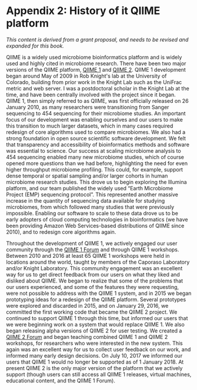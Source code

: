 # Appendix 2: History of it QIIME platform

_This content is derived from a grant proposal, and needs to be revised and expanded for this book._

QIIME is a widely used microbiome bioinformatics platform and is widely used and highly cited in microbiome research. There have been two major versions of the QIIME platform, [QIIME 1](http://www.qiime.org) and [QIIME 2](https://qiime2.org). QIIME 1 development began around May of 2009 in Rob Knight's lab at the University of Colorado, building from prior work in the Knight Lab such as the UniFrac metric and web server. I was a postdoctoral scholar in the Knight Lab at the time, and have been centrally involved with the project since it began. QIIME 1, then simply referred to as QIIME, was first officially released on 26 January 2010, as many researchers were transitioning from Sanger sequencing to 454 sequencing for their microbiome studies. An important focus of our development was enabling ourselves and our users to make this transition to much larger datasets, which in many cases required redesign of core algorithms used to compare microbiomes. We also had a strong foundation in open source scientific software development. We felt that transparency and accessibility of bioinformatics methods and software was essential to science. Our success at scaling microbiome analysis to 454 sequencing enabled many new microbiome studies, which of course opened more questions than we had before, highlighting the need for even higher throughput microbiome profiling. This could, for example, support dense temporal or spatial sampling and/or larger cohorts in human microbiome research studies. This drove us to begin exploring the Illumina platform, and our team published the widely used “Earth Microbiome Project (EMP) sequencing protocol”. This represented another massive increase in the quantity of sequencing data available for studying microbiomes, from which followed many studies that were previously impossible. Enabling our software to scale to these data drove us to be early adopters of cloud computing technologies in bioinformatics (we have been providing Amazon Web Services-based distributions of QIIME since 2010), and to redesign core algorithms again. 

Throughout the development of QIIME 1, we actively engaged our user community through the [QIIME 1 Forum](http://forum.qiime.org) and through QIIME 1 workshops. Between 2010 and 2016 at least 65 QIIME 1 workshops were held in locations around the world, taught by members of the Caporaso Laboratory and/or Knight Laboratory. This community engagement was an excellent way for us to get direct feedback from our users on what they liked and disliked about QIIME. We began to realize that some of the problems that our users experienced, and some of the features they were requesting, were not possible to address with the QIIME 1 system, and in 2015 we began prototyping ideas for a redesign of the QIIME platform. Several prototypes were explored and discarded in 2015, and on January 29, 2016, we committed the first working code that became the QIIME 2 project. We continued to support QIIME 1 through this time, but informed our users that we were beginning work on a system that would replace QIIME 1. We also began releasing alpha versions of QIIME 2 for user testing. We created a [QIIME 2 Forum](https://forum.qiime2.org) and began teaching combined QIIME 1 and QIIME 2 workshops, for researchers who were interested in the new system. This again was an excellent way for us to collect user feedback on our work, and informed many early design decisions. On July 10, 2017 we informed our users that QIIME 1 would no longer be supported as of 1 January 2018. At present QIIME 2 is the only major version of the platform that we actively support (though users can still access all QIIME 1 releases, virtual machines, educational content, and the QIIME 1 Forum).

